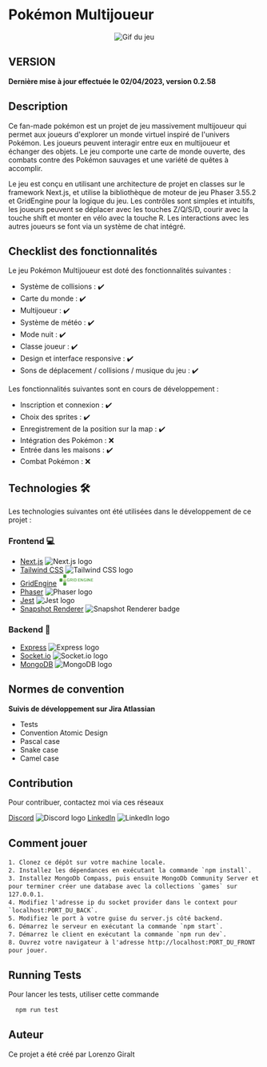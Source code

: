 # Pokémon Multijoueur

<div align="center" style="text-align:center">

<img src="client/pXx6OSISnU GIF.gif" alt="Gif du jeu"/>
 </div>

## VERSION

**Dernière mise à jour effectuée le 02/04/2023, version 0.2.58**

## Description

Ce fan-made pokémon est un projet de jeu massivement multijoueur qui permet aux joueurs d'explorer un monde virtuel inspiré de l'univers Pokémon. Les joueurs peuvent interagir entre eux en multijoueur et échanger des objets. Le jeu comporte une carte de monde ouverte, des combats contre des Pokémon sauvages et une variété de quêtes à accomplir.

Le jeu est conçu en utilisant une architecture de projet en classes sur le framework Next.js, et utilise la bibliothèque de moteur de jeu Phaser 3.55.2 et GridEngine pour la logique du jeu. Les contrôles sont simples et intuitifs, les joueurs peuvent se déplacer avec les touches Z/Q/S/D, courir avec la touche shift et monter en vélo avec la touche R. Les interactions avec les autres joueurs se font via un système de chat intégré.

## Checklist des fonctionnalités

Le jeu Pokémon Multijoueur est doté des fonctionnalités suivantes :

- Système de collisions : ✔️
- Carte du monde : ✔️
- Multijoueur : ✔️
- Système de météo : ✔️
- Mode nuit : ✔️
- Classe joueur : ✔️
- Design et interface responsive : ✔️
- Sons de déplacement / collisions / musique du jeu : ✔️

Les fonctionnalités suivantes sont en cours de développement :

- Inscription et connexion : ✔️
- Choix des sprites : ✔️
- Enregistrement de la position sur la map : ✔️
- Intégration des Pokémon : ❌
- Entrée dans les maisons : ✔️
- Combat Pokémon : ❌

## Technologies 🛠

Les technologies suivantes ont été utilisées dans le développement de ce projet :

### Frontend 💻
- [Next.js](https://nextjs.org/) <img src="https://img.shields.io/badge/-Next.js-000000?style=flat-square&logo=next-dot-js&logoColor=white" alt="Next.js logo">
- [Tailwind CSS](https://tailwindcss.com/) <img src="https://img.shields.io/badge/-Tailwind%20CSS-38B2AC?style=flat-square&logo=tailwind-css&logoColor=white" alt="Tailwind CSS logo">
- [GridEngine](https://github.com/Annoraaq/grid-engine) <img src="https://github.com/Annoraaq/grid-engine/raw/master/images/grid-engine-logo.png" width="70px" alt="MongoDB logo">
- [Phaser](https://phaser.io/) <img src="https://img.shields.io/badge/-Phaser-ffffff?style=flat-square&logo=phaser&logoColor=CECECE" alt="Phaser logo">
- [Jest](https://jestjs.io/) <img src="https://img.shields.io/badge/-Jest-C21325?style=flat-square&logo=jest&logoColor=white" alt="Jest logo">
- [Snapshot Renderer](https://legacy.reactjs.org/docs/test-renderer.html) <img src="https://img.shields.io/badge/-Snapshot%20Renderer-FFC107?style=flat-square" alt="Snapshot Renderer badge">

### Backend 📡
- [Express](https://expressjs.com/) <img src="https://img.shields.io/badge/-Express-000000?style=flat-square&logo=express&logoColor=white" alt="Express logo">
- [Socket.io](https://socket.io/) <img src="https://img.shields.io/badge/-Socket.io-010101?style=flat-square&logo=socket-dot-io&logoColor=white" alt="Socket.io logo">
- [MongoDB](https://www.mongodb.com/) <img src="https://img.shields.io/badge/-MongoDB-47A248?style=flat-square&logo=mongodb&logoColor=white" alt="MongoDB logo">


## Normes de convention

**Suivis de développement sur Jira Atlassian**

- Tests
- Convention Atomic Design
- Pascal case
- Snake case
- Camel case

## Contribution

<p>Pour contribuer, contactez moi via ces réseaux</p>

[Discord](https://discord.gg/m9ddhXXBpg) <img src="https://img.shields.io/badge/-Discord-7289DA?style=flat-square&logo=discord&logoColor=white" alt="Discord logo">
[LinkedIn](https://www.linkedin.com/in/lorenzo-giralt/) <img src="https://img.shields.io/badge/-LinkedIn-0077B5?style=flat-square&logo=linkedin&logoColor=white" alt="LinkedIn logo">

## Comment jouer

```
1. Clonez ce dépôt sur votre machine locale.
2. Installez les dépendances en exécutant la commande `npm install`.
3. Installez MongoDb Compass, puis ensuite MongoDb Community Server et pour terminer créer une database avec la collections `games` sur 127.0.0.1.
4. Modifiez l'adresse ip du socket provider dans le context pour `localhost:PORT_DU_BACK`.
5. Modifiez le port à votre guise du server.js côté backend.
6. Démarrez le serveur en exécutant la commande `npm start`.
7. Démarrez le client en exécutant la commande `npm run dev`.
8. Ouvrez votre navigateur à l'adresse http://localhost:PORT_DU_FRONT pour jouer.
```

## Running Tests

Pour lancer les tests, utiliser cette commande

```bash
  npm run test
```

## Auteur

Ce projet a été créé par Lorenzo Giralt
